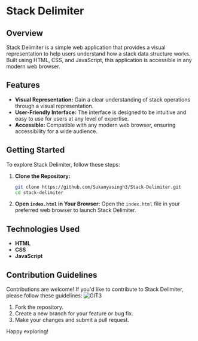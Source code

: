 # Stack Delimiter

## Overview

Stack Delimiter is a simple web application that provides a visual representation to help users understand how a stack data structure works. Built using HTML, CSS, and JavaScript, this application is accessible in any modern web browser.

## Features

- **Visual Representation:** Gain a clear understanding of stack operations through a visual representation.
- **User-Friendly Interface:** The interface is designed to be intuitive and easy to use for users at any level of expertise.
- **Accessible:** Compatible with any modern web browser, ensuring accessibility for a wide audience.

## Getting Started

To explore Stack Delimiter, follow these steps:

1. **Clone the Repository:**
   ```bash
   git clone https://github.com/Sukanyasingh3/Stack-Delimiter.git
   cd stack-delimiter
   ```

2. **Open `index.html` in Your Browser:**
   Open the `index.html` file in your preferred web browser to launch Stack Delimiter.

## Technologies Used

- **HTML**
- **CSS**
- **JavaScript**

## Contribution Guidelines

Contributions are welcome! If you'd like to contribute to Stack Delimiter, please follow these guidelines:
![GIT3](https://github.com/Sukanyasingh3/Stack-Delimiter/assets/113462236/860c967a-621b-4a9d-ad86-3b5510330661)

1. Fork the repository.
2. Create a new branch for your feature or bug fix.
3. Make your changes and submit a pull request.


Happy exploring!
